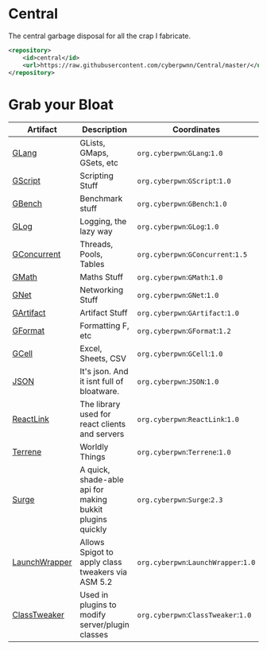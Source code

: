 # Central
The central garbage disposal for all the crap I fabricate.

``` xml
<repository>
    <id>central</id>
    <url>https://raw.githubusercontent.com/cyberpwnn/Central/master/</url>
</repository>
```

# Grab your Bloat

| Artifact | Description | Coordinates |
|---|---|---|
| [GLang](https://github.com/cyberpwnn/GLang) | GLists, GMaps, GSets, etc | ```org.cyberpwn```:```GLang```:```1.0``` |
| [GScript](https://github.com/cyberpwnn/GScript) | Scripting Stuff | ```org.cyberpwn```:```GScript```:```1.0``` |
| [GBench](https://github.com/cyberpwnn/GBench) | Benchmark stuff | ```org.cyberpwn```:```GBench```:```1.0``` |
| [GLog](https://github.com/cyberpwnn/GLog) | Logging, the lazy way | ```org.cyberpwn```:```GLog```:```1.0``` |
| [GConcurrent](https://github.com/cyberpwnn/GConcurrent) | Threads, Pools, Tables | ```org.cyberpwn```:```GConcurrent```:```1.5``` |
| [GMath](https://github.com/cyberpwnn/GMath) | Maths Stuff | ```org.cyberpwn```:```GMath```:```1.0``` |
| [GNet](https://github.com/cyberpwnn/GNet) | Networking Stuff | ```org.cyberpwn```:```GNet```:```1.0``` |
| [GArtifact](https://github.com/cyberpwnn/GArtifact) | Artifact Stuff | ```org.cyberpwn```:```GArtifact```:```1.0``` |
| [GFormat](https://github.com/cyberpwnn/GFormat) | Formatting F, etc | ```org.cyberpwn```:```GFormat```:```1.2``` |
| [GCell](https://github.com/cyberpwnn/GCell) | Excel, Sheets, CSV | ```org.cyberpwn```:```GCell```:```1.0``` |
| [JSON](https://github.com/cyberpwnn/JSON) | It's json. And it isnt full of bloatware. | ```org.cyberpwn```:```JSON```:```1.0``` |
| [ReactLink](https://github.com/VolmitSoftware/ReactLink) | The library used for react clients and servers | ```org.cyberpwn```:```ReactLink```:```1.0``` |
| [Terrene](https://github.com/VolmitSoftware/Terrene) | Worldly Things | ```org.cyberpwn```:```Terrene```:```1.0``` |
| [Surge](https://github.com/cyberpwnn/Surge) | A quick, shade-able api for making bukkit plugins quickly | ```org.cyberpwn```:```Surge```:```2.3``` |
| [LaunchWrapper](https://github.com/SpigotASM/LaunchWrapper) | Allows Spigot to apply class tweakers via ASM 5.2 | ```org.cyberpwn```:```LaunchWrapper```:```1.0``` |
| [ClassTweaker](https://github.com/SpigotASM/ClassTweaker) | Used in plugins to modify server/plugin classes | ```org.cyberpwn```:```ClassTweaker```:```1.0``` | 

